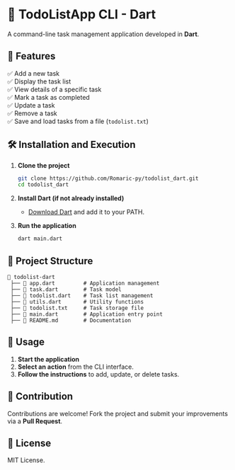 # 📌 TodoListApp CLI - Dart  

A command-line task management application developed in **Dart**.  

## 🚀 Features  
✅ Add a new task  
✅ Display the task list  
✅ View details of a specific task  
✅ Mark a task as completed  
✅ Update a task  
✅ Remove a task  
✅ Save and load tasks from a file (`todolist.txt`)  

## 🛠️ Installation and Execution  

1. **Clone the project**  
   ```bash
   git clone https://github.com/Romaric-py/todolist_dart.git
   cd todolist_dart
   ```

2. **Install Dart (if not already installed)**  
   - [Download Dart](https://dart.dev/get-dart) and add it to your PATH.  

3. **Run the application**  
   ```bash
   dart main.dart
   ```

## 📂 Project Structure  

```
📂 todolist-dart  
 ├── 📄 app.dart         # Application management  
 ├── 📄 task.dart        # Task model  
 ├── 📄 todolist.dart    # Task list management  
 ├── 📄 utils.dart       # Utility functions  
 ├── 📄 todolist.txt     # Task storage file  
 ├── 📄 main.dart        # Application entry point  
 ├── 📄 README.md        # Documentation  
```

## 📝 Usage  

1. **Start the application**  
2. **Select an action** from the CLI interface.  
3. **Follow the instructions** to add, update, or delete tasks.  

## 🤝 Contribution  
Contributions are welcome! Fork the project and submit your improvements via a **Pull Request**.  

## 📜 License  
MIT License.  
